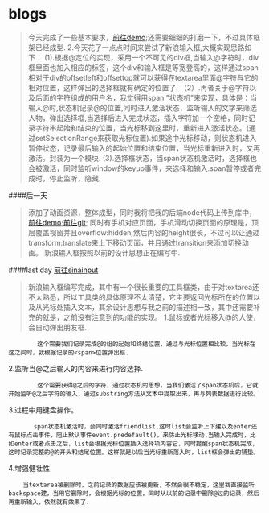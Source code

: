 # blogs
>今天完成了一些基本要求，[前往demo](http://yulstudio.cn/lab/index.html);还需要细细的打磨一下，不过具体框架已经成型.
>2.今天花了一点点时间来尝试了新浪输入框,大概实现思路如下：
>(1).根据@定位的实现，采用一个不可见的div框,当输入@字符时，div框里面也加入相应的<span>标签，这个div和输入框是等宽登高的，这样通过span相对于div的offsetleft和offsettop就可以获得在textarea里面@字符与它的相对位置，这样弹出的选择框就有确定的位置了.
（2）.再者关于@字符以及后面的字符组成的用户名，我觉得用span "状态机"来实现，具体是：当输入@时,状态机记录@的位置,同时进入激活状态，监听输入的文字来筛选人物，弹出选择框,当选择后进入完成状态，插入字符加一个空格，同时记录字符串起始和结束的位置，当光标移到这里时，重新进入激活状态。(通过setSelectionRange来获取光标位置).如果途中光标移动，则状态机进入暂停状态，记录最后输入的起始位置和结束位置，当光标重新进入时，又再激活。封装为一个模块.
(3).选择框状态，当span状态机激活时，选择框也会被激活，同时监听window的keyup事件，来选择和输入.span暂停或者完成时，停止监听，隐藏.

####后一天
>添加了动画资源，整体成型，同时我将把我的后端node代码上传到库中，[前往demo](http://yulstudio.cn/lab/index.html);[前往git](https://github.com/Yulight1401/blogs/edit/master);
>同时有手机对应页面，手机滑动切换页面的原理是，顶层覆盖视窗并且overflow:hidden,然后内容的height很长，不过可以让通过transform:translate来上下移动页面，并且通过transition来添加切换动画。
>新浪输入框按照以前的设计思想正在编写中.


####last day  [前往sinainput](http://yulstudio.cn/lab/sinainput.html)
>新浪输入框编写完成，其中有一个很长重要的工具框类，由于对textarea还不太熟悉，所以工具类的具体原理不太清楚，它主要返回光标所在的位置以及从光标处插入文本，其余设计思想与我之前的描述相一致，其中还需要补充的就是，之前没有注意到的功能的实现。
1.鼠标或者光标移入@的人使，会自动弹出朋友框.

		    这个需要我们记录完成@的组的起始和终结位置，通过与光标位置相比较，当光标在这之间时，就根据记录的<span>位置弹出框.
2.监听当@之后输入的内容来进行内容选择.

		    这个需要获得@之后的字符，通过状态机的思想，当我们激活了span状态机后，它就开始监听@之后字符的输入，通过substring方法从文本中提取出来，再与列表数据进行比较。
3.过程中用键盘操作。

	       span状态机激活时，会同时激活friendlist,这时list会监听上下建以及enter还有鼠标点击事件，阻止默认事件event.predefault()，来防止光标移动,当输入完成时，比如enter或者点击之后，list会根据光标位置插入选择项内容它，同时提醒span状态机完成，这时记录完整的@的开头和结尾位置。这样就是以后当光标重新落入时，list框会弹出的铺垫。
4.增强健壮性

	    当textarea被删除时，之前记录的数据应该被更新，不然会很不稳定，这里我直接监听backspace建，当用它删除时，会根据光标的位置，同时从以前的记录中删除@过的记录，然后再重新输入，依然就有效果了.
